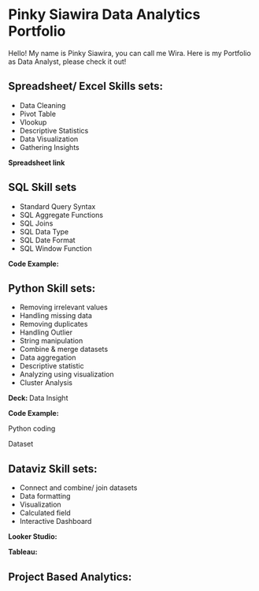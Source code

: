 # Pinky Siawira Data Analytics Portfolio
Hello! My name is Pinky Siawira, you can call me Wira. Here is my Portfolio as Data Analyst, please check it out!

## Spreadsheet/ Excel Skills sets:
- Data Cleaning
- Pivot Table
- Vlookup
- Descriptive Statistics
- Data Visualization
- Gathering Insights

<b> Spreadsheet link </b>

## SQL Skill sets
- Standard Query Syntax
- SQL Aggregate Functions
- SQL Joins
- SQL Data Type
- SQL Date Format
- SQL Window Function

<b> Code Example: </b>


## Python Skill sets:
- Removing irrelevant values
- Handling missing data
- Removing duplicates
- Handling Outlier
- String manipulation
- Combine & merge datasets
- Data aggregation
- Descriptive statistic
- Analyzing using visualization
- Cluster Analysis

<b> Deck: </b>
Data Insight 

<b> Code Example: </b>

Python coding

Dataset

## Dataviz Skill sets:
- Connect and combine/ join datasets
- Data formatting
- Visualization
- Calculated field
- Interactive Dashboard

<b> Looker Studio: </b>

<b> Tableau: </b>

## Project Based Analytics:

